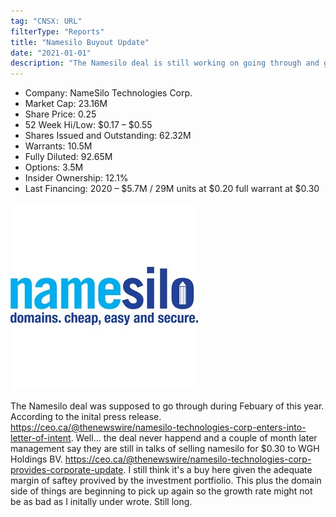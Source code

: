 ```yaml
---
tag: "CNSX: URL"
filterType: "Reports"
title: "Namesilo Buyout Update"
date: "2021-01-01"
description: "The Namesilo deal is still working on going through and growth starting to pick up again."
---
```


- Company: NameSilo Technologies Corp.
- Market Cap: 23.16M
- Share Price: 0.25
- 52 Week Hi/Low: $0.17 – $0.55
- Shares Issued and Outstanding: 62.32M
- Warrants: 10.5M
- Fully Diluted: 92.65M
- Options: 3.5M
- Insider Ownership: 12.1%
- Last Financing: 2020 – $5.7M / 29M units at $0.20 full warrant at $0.30

![Namesilo Logo](./namesilo.jpg)

The Namesilo deal was supposed to go through during Febuary of this year. According to the inital press release. https://ceo.ca/@thenewswire/namesilo-technologies-corp-enters-into-letter-of-intent. Well... the deal never happend and a couple of month later management say they are still in talks of selling namesilo for $0.30 to WGH Holdings BV. https://ceo.ca/@thenewswire/namesilo-technologies-corp-provides-corporate-update. I still think it's a buy here given the adequate margin of saftey provived by the investment portfiolio. This plus the domain side of things are beginning to pick up again so the growth rate might not be as bad as I initally under wrote. Still long. 








